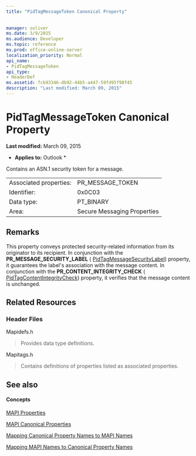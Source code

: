 ```yaml
---
title: "PidTagMessageToken Canonical Property"
 
 
manager: soliver
ms.date: 3/9/2015
ms.audience: Developer
ms.topic: reference
ms.prod: office-online-server
localization_priority: Normal
api_name:
- PidTagMessageToken
api_type:
- HeaderDef
ms.assetid: fcb93346-db92-44b5-a447-59fd95f98f45
description: "Last modified: March 09, 2015"
---
```


# PidTagMessageToken Canonical Property

 **Last modified:** March 09, 2015 
  
 * **Applies to:** Outlook * 
  
Contains an ASN.1 security token for a message.
  
|||
|:-----|:-----|
|Associated properties:  <br/> |PR_MESSAGE_TOKEN  <br/> |
|Identifier:  <br/> |0x0C03  <br/> |
|Data type:  <br/> |PT_BINARY  <br/> |
|Area:  <br/> |Secure Messaging Properties  <br/> |
   
## Remarks

This property conveys protected security-related information from its originator to its recipient. In conjunction with the **PR_MESSAGE_SECURITY_LABEL** ( [PidTagMessageSecurityLabel](pidtagmessagesecuritylabel-canonical-property.md)) property, it guarantees the label's association with the message content. In conjunction with the **PR_CONTENT_INTEGRITY_CHECK** ( [PidTagContentIntegrityCheck](pidtagcontentintegritycheck-canonical-property.md)) property, it verifies that the message content is unchanged.
  
## Related Resources

### Header Files

Mapidefs.h
  
> Provides data type definitions.
    
Mapitags.h
  
> Contains definitions of properties listed as associated properties.
    
## See also

#### Concepts

[MAPI Properties](mapi-properties.md)
  
[MAPI Canonical Properties](mapi-canonical-properties.md)
  
[Mapping Canonical Property Names to MAPI Names](mapping-canonical-property-names-to-mapi-names.md)
  
[Mapping MAPI Names to Canonical Property Names](mapping-mapi-names-to-canonical-property-names.md)

